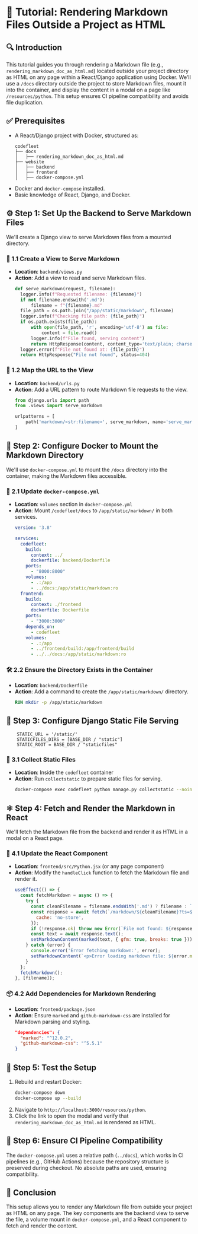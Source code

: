 
# 📘 Tutorial: Rendering Markdown Files Outside a Project as HTML

## 🔍 Introduction
This tutorial guides you through rendering a Markdown file (e.g., `rendering_markdown_doc_as_html.md`) located outside your project directory as HTML on any page within a React/Django application using Docker. We'll use a `/docs` directory outside the project to store Markdown files, mount it into the container, and display the content in a modal on a page like `/resources/python`. This setup ensures CI pipeline compatibility and avoids file duplication.

## ✅ Prerequisites
- A React/Django project with Docker, structured as:
  ```
  codefleet
  ├── docs
  │   ├── rendering_markdown_doc_as_html.md
  ├── website
  │   ├── backend
  │   ├── frontend
  │   ├── docker-compose.yml
  ```
- Docker and `docker-compose` installed.
- Basic knowledge of React, Django, and Docker.

## ⚙️ Step 1: Set Up the Backend to Serve Markdown Files
We'll create a Django view to serve Markdown files from a mounted directory.

### 🧱 1.1 Create a View to Serve Markdown
- **Location**: `backend/views.py`
- **Action**: Add a view to read and serve Markdown files.
  ```python
  def serve_markdown(request, filename):
    logger.info(f"Requested filename: {filename}")
    if not filename.endswith('.md'):
        filename = f"{filename}.md"
    file_path = os.path.join("/app/static/markdown", filename)
    logger.info(f"Checking file path: {file_path}")
    if os.path.exists(file_path):
        with open(file_path, 'r', encoding='utf-8') as file:
            content = file.read()
        logger.info(f"File found, serving content")
        return HttpResponse(content, content_type='text/plain; charset=utf-8')
    logger.error(f"File not found at: {file_path}")
    return HttpResponse("File not found", status=404)
  ```

### 🔗 1.2 Map the URL to the View
- **Location**: `backend/urls.py`
- **Action**: Add a URL pattern to route Markdown file requests to the view.
  ```python
  from django.urls import path
  from .views import serve_markdown

  urlpatterns = [
      path('markdown/<str:filename>', serve_markdown, name='serve_markdown'),
  ]
  ```

## 🐳 Step 2: Configure Docker to Mount the Markdown Directory
We'll use `docker-compose.yml` to mount the `/docs` directory into the container, making the Markdown files accessible.

### 🧩 2.1 Update `docker-compose.yml`
- **Location**: `volumes` section in `docker-compose.yml`
- **Action**: Mount `/codefleet/docs` to `/app/static/markdown/` in both services.
  ```yaml
  version: '3.8'

  services:
    codefleet:
      build:
        context: ../
        dockerfile: backend/Dockerfile
      ports:
        - "8000:8000"
      volumes:
        - .:/app
        - ../docs:/app/static/markdown:ro
    frontend:
      build:
        context: ./frontend
        dockerfile: Dockerfile
      ports:
        - "3000:3000"
      depends_on:
        - codefleet
      volumes:
        - .:/app
        - ../frontend/build:/app/frontend/build
        - ../../docs:/app/static/markdown:ro
  ```

### 🛠️ 2.2 Ensure the Directory Exists in the Container
- **Location**: `backend/Dockerfile`
- **Action**: Add a command to create the `/app/static/markdown/` directory.
  ```dockerfile
  RUN mkdir -p /app/static/markdown
  ```

## 🧾 Step 3: Configure Django Static File Serving
```
    STATIC_URL = '/static/'
    STATICFILES_DIRS = [BASE_DIR / "static"]
    STATIC_ROOT = BASE_DIR / "staticfiles"
```

### 🧹 3.1 Collect Static Files
- **Location**: Inside the `codefleet` container
- **Action**: Run `collectstatic` to prepare static files for serving.
  ```bash
  docker-compose exec codefleet python manage.py collectstatic --noinput
  ```

## ⚛️ Step 4: Fetch and Render the Markdown in React
We'll fetch the Markdown file from the backend and render it as HTML in a modal on a React page.

### 🧬 4.1 Update the React Component
- **Location**: `frontend/src/Python.jsx` (or any page component)
- **Action**: Modify the `handleClick` function to fetch the Markdown file and render it.
  ```jsx
  useEffect(() => {
    const fetchMarkdown = async () => {
      try {
        const cleanFilename = filename.endsWith('.md') ? filename : `${filename}.md`;
        const response = await fetch(`/markdown/${cleanFilename}?ts=${new Date().getTime()}`, {
          cache: 'no-store',
        });
        if (!response.ok) throw new Error(`File not found: ${response.statusText}`);
        const text = await response.text();
        setMarkdownContent(marked(text, { gfm: true, breaks: true }));
      } catch (error) {
        console.error('Error fetching markdown:', error);
        setMarkdownContent(`<p>Error loading markdown file: ${error.message}</p>`);
      }
    };
    fetchMarkdown();
  }, [filename]);
  ```

### 📦 4.2 Add Dependencies for Markdown Rendering
- **Location**: `frontend/package.json`
- **Action**: Ensure `marked` and `github-markdown-css` are installed for Markdown parsing and styling.
  ```json
  "dependencies": {
    "marked": "^12.0.2",
    "github-markdown-css": "^5.5.1"
  }
  ```

## 🧪 Step 5: Test the Setup
1. Rebuild and restart Docker:
   ```bash
   docker-compose down
   docker-compose up --build
   ```
2. Navigate to `http://localhost:3000/resources/python`.
3. Click the link to open the modal and verify that `rendering_markdown_doc_as_html.md` is rendered as HTML.

## 🔁 Step 6: Ensure CI Pipeline Compatibility
The `docker-compose.yml` uses a relative path (`../docs`), which works in CI pipelines (e.g., GitHub Actions) because the repository structure is preserved during checkout. No absolute paths are used, ensuring compatibility.

## 🏁 Conclusion
This setup allows you to render any Markdown file from outside your project as HTML on any page. The key components are the backend view to serve the file, a volume mount in `docker-compose.yml`, and a React component to fetch and render the content.
